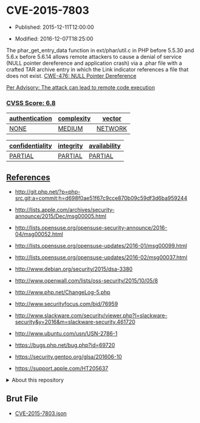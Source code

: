 # CVE-2015-7803

- Published: 2015-12-11T12:00:00

- Modified: 2016-12-07T18:25:00

The phar_get_entry_data function in ext/phar/util.c in PHP before 5.5.30 and 5.6.x before 5.6.14 allows remote attackers to cause a denial of service (NULL pointer dereference and application crash) via a .phar file with a crafted TAR archive entry in which the Link indicator references a file that does not exist. <a href="https://cwe.mitre.org/data/definitions/476.html">CWE-476: NULL Pointer Dereference</a>

<a href="http://lists.apple.com/archives/security-announce/2015/Dec/msg00005.html">Per Advisory: The attack can lead to remote code execution

### CVSS Score: **6.8**

| authentication | complexity | vector |
| --- | --- | --- |
| NONE | MEDIUM | NETWORK |

| confidentiality | integrity | availability |
| --- | --- | --- |
| PARTIAL | PARTIAL | PARTIAL |

## References

* http://git.php.net/?p=php-src.git;a=commit;h=d698f0ae51f67c9cce870b09c59df3d6ba959244

* http://lists.apple.com/archives/security-announce/2015/Dec/msg00005.html

* http://lists.opensuse.org/opensuse-security-announce/2016-04/msg00052.html

* http://lists.opensuse.org/opensuse-updates/2016-01/msg00099.html

* http://lists.opensuse.org/opensuse-updates/2016-02/msg00037.html

* http://www.debian.org/security/2015/dsa-3380

* http://www.openwall.com/lists/oss-security/2015/10/05/8

* http://www.php.net/ChangeLog-5.php

* http://www.securityfocus.com/bid/76959

* http://www.slackware.com/security/viewer.php?l=slackware-security&y=2016&m=slackware-security.461720

* http://www.ubuntu.com/usn/USN-2786-1

* https://bugs.php.net/bug.php?id=69720

* https://security.gentoo.org/glsa/201606-10

* https://support.apple.com/HT205637

<details>
<summary>About this repository</summary> 

  This repository is part of the project [Live Hack CVE](https://github.com/Live-Hack-CVE). Main website can be found [www.live-hack.org](https://www.live-hack.org) 
  
  Made by [Sn0wAlice](https://github.com/Sn0wAlice) for the people that care about security and need to have a feed of the latest CVEs. Hope you enjoy it, don't forget to star the repo and follow me on [Twitter](https://twitter.com/Sn0wAlice) and [Github](https://github.com/Sn0wAlice). And that is my [personnal website](https://www.alice-snow.me/)

  - [Home Page](https://github.com/Live-Hack-CVE)
  - [Framework](https://github.com/Live-Hack-CVE/cve-framework)
  - [CVE database](https://github.com/Live-Hack-CVE/full_database)
  - [Changelog](https://github.com/Live-Hack-CVE/Changelog)
</details>

## Brut File

* [CVE-2015-7803.json](https://raw.githubusercontent.com/Live-Hack-CVE/full_database/main/cves/2015/CVE-2015-7803.json)

